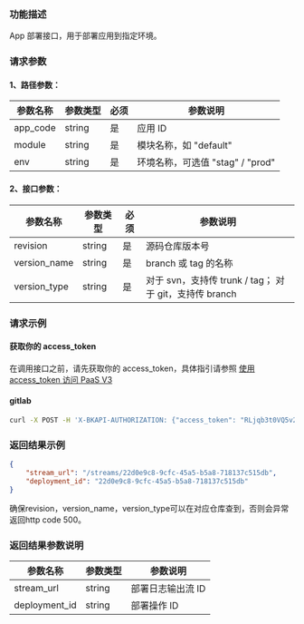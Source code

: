 ### 功能描述
App 部署接口，用于部署应用到指定环境。

### 请求参数

#### 1、路径参数：

| 参数名称 | 参数类型 | 必须 | 参数说明 |
| -------- | -------- | ---- | -------- |
| app_code | string   | 是   | 应用 ID  |
| module   | string   | 是   | 模块名称，如 "default" |
| env      | string   | 是   | 环境名称，可选值 "stag" / "prod" |

#### 2、接口参数：

| 参数名称      | 参数类型 | 必须 | 参数说明                                       |
| ------------- | -------- | ---- | ---------------------------------------------- |
| revision      | string   | 是   | 源码仓库版本号                                 |
| version_name  | string   | 是   | branch 或 tag 的名称                           |
| version_type  | string   | 是   | 对于 svn，支持传 trunk / tag； 对于 git，支持传 branch |


### 请求示例

#### 获取你的 access_token
在调用接口之前，请先获取你的 access_token，具体指引请参照 [使用 access_token 访问 PaaS V3](https://bk.tencent.com/docs/markdown/PaaS3.0/topics/paas/access_token)

#### gitlab

```bash
curl -X POST -H 'X-BKAPI-AUTHORIZATION: {"access_token": "RLjqb3t0VQ5v2ZuT0rXhz7413rKSr3"}' http://bkapi.example.com/api/bkpaas3/prod/bkapps/applications/{AppCode}/modules/default/envs/{env:stag/prod}/deployments/ -d '{"revision": "Source code repository version number", "version_type": "Branch or tag name", "version_name": "For svn, supports passing trunk / tag; for git, supports passing branch"}' -H 'Content-Type: application/json'
```

### 返回结果示例
```json
{
    "stream_url": "/streams/22d0e9c8-9cfc-45a5-b5a8-718137c515db",
	"deployment_id": "22d0e9c8-9cfc-45a5-b5a8-718137c515db"
}
```
确保revision，version_name，version_type可以在对应仓库查到，否则会异常返回http code 500。

### 返回结果参数说明

| 参数名称       | 参数类型 | 参数说明           |
| -------------- | -------- | ------------------ |
| stream_url     | string   | 部署日志输出流 ID  |
| deployment_id  | string   | 部署操作 ID        |